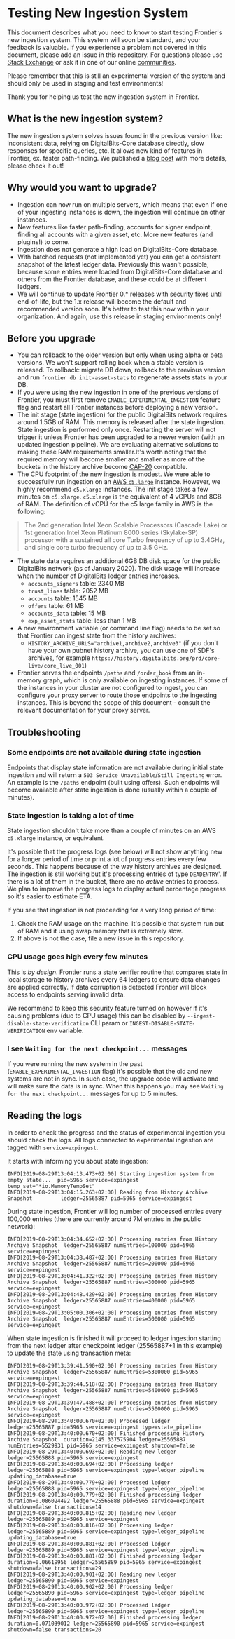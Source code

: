 # Testing New Ingestion System

 This document describes what you need to know to start testing Frontier's new ingestion system. This system will soon be standard, and your feedback is valuable. If you experience a problem not covered in this document, please add an issue in this repository. For questions please use [Stack Exchange](https://digitalbits.stackexchange.com) or ask it in one of our online [communities](https://www.digitalbits.org/community/#communities).

Please remember that this is still an experimental version of the system and should only be used in staging and test environments!

Thank you for helping us test the new ingestion system in Frontier.

## What is the new ingestion system?

The new ingestion system solves issues found in the previous version like: inconsistent data, relying on DigitalBits-Core database directly, slow responses for specific queries, etc. It allows new kind of features in Frontier, ex. faster path-finding. We published a [blog post](https://www.digitalbits.org/developers/blog/our-new-frontier-ingestion-engine) with more details, please check it out!

## Why would you want to upgrade?

* Ingestion can now run on multiple servers, which means that even if one of your ingesting instances is down, the ingestion will continue on other instances.
* New features like faster path-finding, accounts for signer endpoint, finding all accounts with a given asset, etc. More new features (and plugins!) to come.
* Ingestion does not generate a high load on DigitalBits-Core database.
* With batched requests (not implemented yet) you can get a consistent snapshot of the latest ledger data. Previously this wasn't possible, because some entries were loaded from DigitalBits-Core database and others from the Frontier database, and these could be at different ledgers.
* We will continue to update Frontier 0.* releases with security fixes until end-of-life, but the 1.x release will become the default and recommended version soon. It's better to test this now within your organization. And again, use this release in staging environments only!

## Before you upgrade

* You can rollback to the older version but only when using alpha or beta versions. We won't support rolling back when a stable version is released. To rollback: migrate DB down, rollback to the previous version and run `frontier db init-asset-stats` to regenerate assets stats in your DB.
* If you were using the new ingestion in one of the previous versions of Frontier, you must first remove `ENABLE_EXPERIMENTAL_INGESTION` feature flag and restart all Frontier instances before deploying a new version.
* The init stage (state ingestion) for the public DigitalBits network requires around 1.5GB of RAM. This memory is released after the state ingestion. State ingestion is performed only once. Restarting the server will not trigger it unless Frontier has been upgraded to a newer version (with an updated ingestion pipeline). We are evaluating alternative solutions to making these RAM requirements smaller.It's worth noting that the required memory will become smaller and smaller as more of the buckets in the history archive become [CAP-20](https://github.com/digitalbits/digitalbits-protocol/blob/master/core/cap-0020.md) compatible.
* The CPU footprint of the new ingestion is modest. We were able to successfully run ingestion on an [AWS `c5.large`](https://aws.amazon.com/ec2/instance-types/c5/) instance. However, we highly recommend `c5.xlarge` instances. The init stage takes a few minutes on `c5.xlarge`. `c5.xlarge` is the equivalent of 4 vCPUs and 8GB of RAM. The definition of vCPU for the c5 large family in AWS is the following:
> The 2nd generation Intel Xeon Scalable Processors (Cascade Lake) or 1st generation Intel Xeon Platinum 8000 series (Skylake-SP) processor with a sustained all core Turbo frequency of up to 3.4GHz, and single core turbo frequency of up to 3.5 GHz.

* The state data requires an additional 6GB DB disk space for the public DigitalBits network (as of January 2020). The disk usage will increase when the number of DigitalBits ledger entries increases.
  * `accounts_signers` table: 2340 MB
  * `trust_lines` table: 2052 MB
  * `accounts` table: 1545 MB
  * `offers` table: 61 MB
  * `accounts_data` table: 15 MB
  * `exp_asset_stats` table: less than 1 MB
* A new environment variable (or command line flag) needs to be set so that Frontier can ingest state from the history archives:
   * `HISTORY_ARCHIVE_URLS="archive1,archive2,archive3"` (if you don't have your own pubnet history archive, you can use one of SDF's archives, for example `https://history.digitalbits.org/prd/core-live/core_live_001`)
* Frontier serves the endpoints `/paths` and `/order_book` from an in-memory graph, which is only available on ingesting instances. If some of the instances in your cluster are not configured to ingest, you can configure your proxy server to route those endpoints to the ingesting instances. This is beyond the scope of this document - consult the relevant documentation for your proxy server.

 ## Troubleshooting

### Some endpoints are not available during state ingestion

Endpoints that display state information are not available during initial state ingestion and will return a `503 Service Unavailable`/`Still Ingesting` error.  An example is the `/paths` endpoint (built using offers). Such endpoints will become available after state ingestion is done (usually within a couple of minutes).

### State ingestion is taking a lot of time

State ingestion shouldn't take more than a couple of minutes on an AWS `c5.xlarge` instance, or equivalent.

 It's possible that the progress logs (see below) will not show anything new for a longer period of time or print a lot of progress entries every few seconds. This happens because of the way history archives are designed. The ingestion is still working but it's processing entries of type `DEADENTRY`'. If there is a lot of them in the bucket, there are no _active_ entries to process. We plan to improve the progress logs to display actual percentage progress so it's easier to estimate ETA.

If you see that ingestion is not proceeding for a very long period of time:
1. Check the RAM usage on the machine. It's possible that system run out of RAM and it using swap memory that is extremely slow.
2. If above is not the case, file a new issue in this repository.

### CPU usage goes high every few minutes

This is _by design_. Frontier runs a state verifier routine that compares state in local storage to history archives every 64 ledgers to ensure data changes are applied correctly. If data corruption is detected Frontier will block access to endpoints serving invalid data.

We recommend to keep this security feature turned on however if it's causing problems (due to CPU usage) this can be disabled by `--ingest-disable-state-verification` CLI param or `INGEST-DISABLE-STATE-VERIFICATION` env variable.

### I see `Waiting for the next checkpoint...` messages

If you were running the new system in the past (`ENABLE_EXPERIMENTAL_INGESTION` flag) it's possible that the old and new systems are not in sync. In such case, the upgrade code will activate and will make sure the data is in sync. When this happens you may see `Waiting for the next checkpoint...` messages for up to 5 minutes.

## Reading the logs

In order to check the progress and the status of experimental ingestion you should check the logs. All logs connected to experimental ingestion are tagged with `service=expingest`.

It starts with informing you about state ingestion:
```
INFO[2019-08-29T13:04:13.473+02:00] Starting ingestion system from empty state...  pid=5965 service=expingest temp_set="*io.MemoryTempSet"
INFO[2019-08-29T13:04:15.263+02:00] Reading from History Archive Snapshot         ledger=25565887 pid=5965 service=expingest
```
During state ingestion, Frontier will log number of processed entries every 100,000 entries (there are currently around 7M entries in the public network):
```
INFO[2019-08-29T13:04:34.652+02:00] Processing entries from History Archive Snapshot  ledger=25565887 numEntries=100000 pid=5965 service=expingest
INFO[2019-08-29T13:04:38.487+02:00] Processing entries from History Archive Snapshot  ledger=25565887 numEntries=200000 pid=5965 service=expingest
INFO[2019-08-29T13:04:41.322+02:00] Processing entries from History Archive Snapshot  ledger=25565887 numEntries=300000 pid=5965 service=expingest
INFO[2019-08-29T13:04:48.429+02:00] Processing entries from History Archive Snapshot  ledger=25565887 numEntries=400000 pid=5965 service=expingest
INFO[2019-08-29T13:05:00.306+02:00] Processing entries from History Archive Snapshot  ledger=25565887 numEntries=500000 pid=5965 service=expingest
```
When state ingestion is finished it will proceed to ledger ingestion starting from the next ledger after checkpoint ledger (25565887+1 in this example) to update the state using transaction meta:
```
INFO[2019-08-29T13:39:41.590+02:00] Processing entries from History Archive Snapshot  ledger=25565887 numEntries=5300000 pid=5965 service=expingest
INFO[2019-08-29T13:39:44.518+02:00] Processing entries from History Archive Snapshot  ledger=25565887 numEntries=5400000 pid=5965 service=expingest
INFO[2019-08-29T13:39:47.488+02:00] Processing entries from History Archive Snapshot  ledger=25565887 numEntries=5500000 pid=5965 service=expingest
INFO[2019-08-29T13:40:00.670+02:00] Processed ledger                              ledger=25565887 pid=5965 service=expingest type=state_pipeline
INFO[2019-08-29T13:40:00.670+02:00] Finished processing History Archive Snapshot  duration=2145.337575904 ledger=25565887 numEntries=5529931 pid=5965 service=expingest shutdown=false
INFO[2019-08-29T13:40:00.693+02:00] Reading new ledger                            ledger=25565888 pid=5965 service=expingest
INFO[2019-08-29T13:40:00.694+02:00] Processing ledger                             ledger=25565888 pid=5965 service=expingest type=ledger_pipeline updating_database=true
INFO[2019-08-29T13:40:00.779+02:00] Processed ledger                              ledger=25565888 pid=5965 service=expingest type=ledger_pipeline
INFO[2019-08-29T13:40:00.779+02:00] Finished processing ledger                    duration=0.086024492 ledger=25565888 pid=5965 service=expingest shutdown=false transactions=14
INFO[2019-08-29T13:40:00.815+02:00] Reading new ledger                            ledger=25565889 pid=5965 service=expingest
INFO[2019-08-29T13:40:00.816+02:00] Processing ledger                             ledger=25565889 pid=5965 service=expingest type=ledger_pipeline updating_database=true
INFO[2019-08-29T13:40:00.881+02:00] Processed ledger                              ledger=25565889 pid=5965 service=expingest type=ledger_pipeline
INFO[2019-08-29T13:40:00.881+02:00] Finished processing ledger                    duration=0.06619956 ledger=25565889 pid=5965 service=expingest shutdown=false transactions=29
INFO[2019-08-29T13:40:00.901+02:00] Reading new ledger                            ledger=25565890 pid=5965 service=expingest
INFO[2019-08-29T13:40:00.902+02:00] Processing ledger                             ledger=25565890 pid=5965 service=expingest type=ledger_pipeline updating_database=true
INFO[2019-08-29T13:40:00.972+02:00] Processed ledger                              ledger=25565890 pid=5965 service=expingest type=ledger_pipeline
INFO[2019-08-29T13:40:00.972+02:00] Finished processing ledger                    duration=0.071039012 ledger=25565890 pid=5965 service=expingest shutdown=false transactions=20
```
